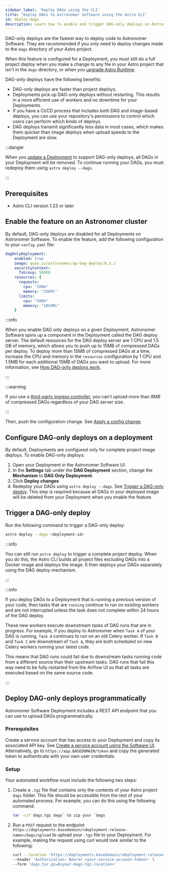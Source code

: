 ```yaml
---
sidebar_label: 'Deploy DAGs using the CLI'
title: 'Deploy DAGs to Astronomer Software using the Astro CLI'
id: deploy-dags
description: Learn how to enable and trigger DAG-only deploys on Astronomer Software.
---
```


DAG-only deploys are the fastest way to deploy code to Astronomer Software. They are recommended if you only need to deploy changes made to the `dags` directory of your Astro project.

When this feature is configured for a Deployment, you must still do a full project deploy when you make a change to any file in your Astro project that isn't in the `dags` directory, or when you [upgrade Astro Runtime](manage-airflow-versions.md).

DAG-only deploys have the following benefits:

- DAG-only deploys are faster than project deploys.
- Deployments pick up DAG-only deploys without restarting. This results in a more efficient use of workers and no downtime for your Deployments.
- If you have a CI/CD process that includes both DAG and image-based deploys, you can use your repository's permissions to control which users can perform which kinds of deploys.
- DAG deploys transmit significantly less data in most cases, which makes them quicker than image deploys when upload speeds to the Deployment are slow.

:::danger

When you [update a Deployment](#configure-dag-only-deploys-on-a-deployment) to support DAG-only deploys, all DAGs in your Deployment will be removed. To continue running your DAGs, you must redeploy them using `astro deploy --dags`.

:::

## Prerequisites

- Astro CLI version 1.23 or later

## Enable the feature on an Astronomer cluster

By default, DAG-only deploys are disabled for all Deployments on Astronomer Software. To enable the feature, add the following configuration to your `config.yaml` file:

```yaml
dagOnlyDeployment:
    enabled: true
    image: quay.io/astronomer/ap-dag-deploy:0.3.2
    securityContext:
      fsGroup: 50000
    resources: {
      requests:
        cpu: "100m"
        memory: "256Mi"
      limits:
        cpu: "500m"
        memory: "1024Mi"
    }
```

:::info

When you enable DAG only deploys on a given Deployment, Astronomer Software spins up a component in the Deployment called the DAG deploy server. The default resources for the DAG deploy server are 1 CPU and 1.5 GB of memory, which allows you to push up to 15MB of compressed DAGs per deploy. To deploy more than 15MB of compressed DAGs at a time, increase the CPU and memory in the `resources` configuration by 1 CPU and 1.5MB for each additional 15MB of DAGs you want to upload. For more information, see [How DAG-only deploys work](#trigger-a-dag-only-deploy).

:::

:::warning

If you use a [third-party ingress controller](third-party-ingress-controllers.md), you can't upload more than 8MB of compressed DAGs regardless of your DAG server size.

:::

Then, push the configuration change. See [Apply a config change](https://docs.astronomer.io/software/apply-platform-config).

## Configure DAG-only deploys on a deployment

By default, Deployments are configured only for complete project image deploys. To enable DAG-only deploys:

1. Open your Deployment in the Astronomer Software UI.
2. In the **Settings** tab under the **DAG Deployment** section, change the **Mechanism** to **DAG Only Deployment**.
3. Click **Deploy changes**
4. Redeploy your DAGs using `astro deploy --dags`. See [Trigger a DAG-only deploy](#trigger-a-dag-only-deploy). This step is required because all DAGs in your deployed image will be deleted from your Deployment when you enable the feature.

## Trigger a DAG-only deploy

Run the following command to trigger a DAG-only deploy:

```sh
astro deploy --dags <deployment-id>
```

:::info

You can still run `astro deploy` to trigger a complete project deploy. When you do this, the Astro CLI builds all project files excluding DAGs into a Docker image and deploys the image. It then deploys your DAGs separately using the DAG deploy mechanism.

:::

:::info

If you deploy DAGs to a Deployment that is running a previous version of your code, then tasks that are `running` continue to run on existing workers and are not interrupted unless the task does not complete within 24 hours of the DAG deploy.

These new workers execute downstream tasks of DAG runs that are in progress. For example, if you deploy to Astronomer when `Task A` of your DAG is running, `Task A` continues to run on an old Celery worker. If `Task B` and `Task C` are downstream of `Task A`, they are both scheduled on new Celery workers running your latest code.

This means that DAG runs could fail due to downstream tasks running code from a different source than their upstream tasks. DAG runs that fail this way need to be fully restarted from the Airflow UI so that all tasks are executed based on the same source code.

:::

## Deploy DAG-only deploys programmatically

Astronomer Software Deployment includes a REST API endpoint that you can use to upload DAGs programmatically. 

### Prerequisites

Create a service account that has access to your Deployment and copy its associated API key. See [Create a service account using the Software UI](ci-cd.md#create-a-service-account-using-the-software-ui). Alternatively, go to `https://app.BASEDOMAIN/token` and copy the generated token to authenticate with your own user credentials. 

### Setup

Your automated workflow must include the following two steps:

1. Create a `.tgz` file that contains only the contents of your Astro project `dags` folder. This file should be accessible from the rest of your automated process. For example, you can do this using the following command:

    ```sh
    tar -czf dags.tgz dags` to zip your `dags
    ```

2. Run a `POST` request to the endpoint `https://deployments.basedomain/<deployment-release-name>/dags/upload` to upload your `.tgz` file to your Deployment. For example, making the request using curl would look similar to the following:

    ```sh
    curl --location 'https://deployments.basedomain/<deployment-release-name>/dags/upload' \
    --header 'Authorization: Bearer <your-service-account-token>' \
    --form 'dags.tar.gz=@<your-dags-tgz-location>'
    ```

